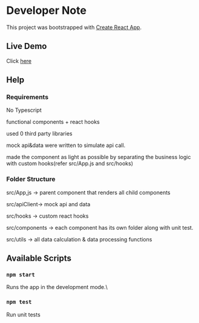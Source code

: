 

# Developer Note

This project was bootstrapped with [Create React App](https://github.com/facebook/create-react-app).

## Live Demo
Click [here](https://ivancheng1214.github.io/react-rewards-calculator/)

## Help

### Requirements
 No Typescript
 
 functional components + react hooks 
 
 used 0 third party libraries
 
 mock api&data were written to simulate api call.
 
 made the component as light as possible by separating the business logic with custom hooks(refer src/App.js and src/hooks)
 
 
### Folder Structure

src/App,js -> parent component that renders all child components 

src/apiClient-> mock api and data

src/hooks -> custom react hooks

src/components -> each component has its own folder along with unit test.

src/utils -> all data calculation & data processing functions



## Available Scripts

### `npm start`
Runs the app in the development mode.\

### `npm test`
Run unit tests
